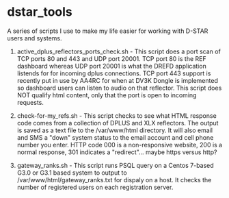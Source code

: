 # dstar_tools
A series of scripts I use to make my life easier for working with D-STAR users and systems.

1. active_dplus_reflectors_ports_check.sh - 
This script does a port scan of TCP ports 80 and 443 and UDP port 20001. TCP port 80 is the REF dashboard
whereas UDP port 20001 is what the DREFD application listends for for incoming dplus connections.
TCP port 443 support is recently put in use by AA4RC for when at DV3K Dongle is implemented so dashboard
users can listen to audio on that reflector. This script does NOT qualify html content, only that the port
is open to incoming requests.

2. check-for-my_refs.sh - This script checks to see what HTML response code comes from a collection of DPLUS
and XLX reflectors. The output is saved as a text file to the /var/www/html directory. It will also email and SMS
a "down" system status to the email account and cell phone number you enter. HTTP code 000 is a non-responsive
website, 200 is a normal response, 301 indicates a "redirect"... maybe https versus http?

3. gateway_ranks.sh - This script runs PSQL query on a Centos 7-based G3.0 or G3.1 based system to output to
/var/www/html/gateway_ranks.txt for dispaly on a host. It checks the number of registered users on each registration
server.
